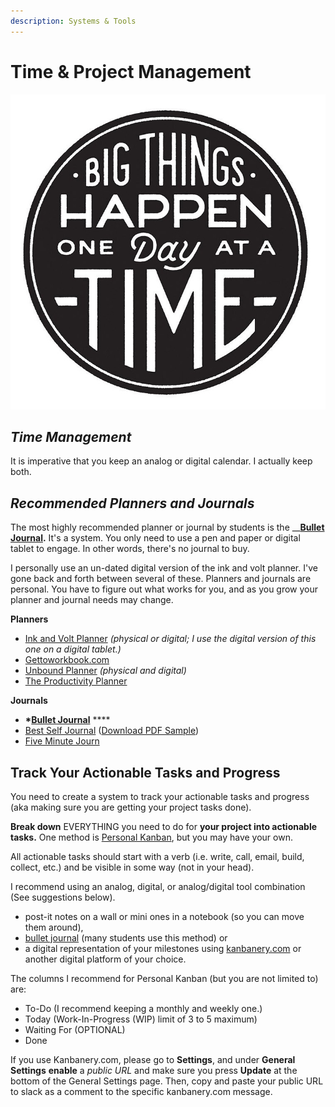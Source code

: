 ```yaml
---
description: Systems & Tools
---
```


# Time & Project Management

![Big Things Happen One Day At A Time llustration by Jolby from gettoworkbook](../.gitbook/assets/gettoworkbook_big-things-happen-one-day-at-a-time.jpg)

## _Time Management_

It is imperative that you keep an analog or digital calendar. I actually keep both.

## _Recommended Planners and Journals_

The most highly recommended planner or journal by students is the __[**Bullet Journal**](https://bulletjournal.com/)**.** It's a system. You only need to use a pen and paper or digital tablet to engage. In other words, there's no journal to buy.

I personally use an un-dated digital version of the ink and volt planner. I've gone back and forth between several of these. Planners and journals are personal. You have to figure out what works for you, and as you grow your planner and journal needs may change. 

**Planners**

* [Ink and Volt Planner](https://inkandvolt.com/product/volt-planner/) _\(physical or digital; I use the digital version of this one on a digital tablet.\)_
* [Gettoworkbook.com](https://www.gettoworkbook.com/photos) 
* [Unbound Planner](https://unboundplanner.com/collections/frontpage) _\(physical and digital\)_
* [The Productivity Planner](https://www.intelligentchange.com/products/the-productivity-planner)

**Journals**

* **\***[**Bullet Journal**](https://bulletjournal.com/) ****
* [Best Self Journal](https://bestself.co/products/self-journal) \([Download PDF Sample](http://teaching.polishedsolid.com/time-warrior/selfjournal.pdf)\)
* [Five Minute Journ](https://www.intelligentchange.com/products/the-five-minute-journal)

## Track Your Actionable Tasks and Progress

You need to create a system to track your actionable tasks and progress \(aka making sure you are getting your project tasks done\).

**Break down** EVERYTHING you need to do for **your project into actionable tasks.** One method is [Personal Kanban](http://personalkanban.com/pk/personal-kanban-101/), but you may have your own.  
  
All actionable tasks should start with a verb \(i.e. write, call, email, build, collect, etc.\) and be visible in some way \(not in your head\).

I recommend using an analog, digital, or analog/digital tool combination \(See suggestions below\).

* post-it notes on a wall or mini ones in a notebook \(so you can move them around\),
* [bullet journal](https://bulletjournal.com/) \(many students use this method\) or
* a digital representation of your milestones using [kanbanery.com](http://kanbanery.com) or another digital platform of your choice.



The columns I recommend for Personal Kanban \(but you are not limited to\) are:

* To-Do \(I recommend keeping a monthly and weekly one.\)
* Today \(Work-In-Progress \(WIP\) limit of 3 to 5 maximum\)
* Waiting For \(OPTIONAL\)
* Done

If you use Kanbanery.com, please go to **Settings**, and under **General Settings** **enable** a _public URL_ and make sure you press **Update** at the bottom of the General Settings page. Then, copy and paste your public URL to slack as a comment to the specific kanbanery.com message.


